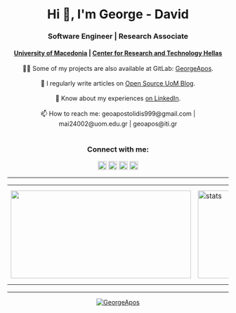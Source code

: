 <h1 align="center">Hi 👋, I'm George - David</h1>
<h3 align="center">Software Engineer | Research Associate</h3>
<h4 align="center">
    <a href="https://www.uom.gr/">University of Macedonia</a> |
     <a href="https://www.certh.gr/">Center for Research and Technology Hellas</a>
</h4>



<p align="center">
    👨‍💻 Some of my projects are also available at GitLab: <a href="https://gitlab.com/GeorgeApos">GeorgeApos</a>.
    <br><br>
    📝 I regularly write articles on <a href="https://opensource.uom.gr/index.php/blog/">Open Source UoM Blog</a>.
    <br><br>
    📄 Know about my experiences <a href="https://www.linkedin.com/in/geoapos/">on LinkedIn</a>.
    <br><br>
    📫 How to reach me: geoapostolidis999@gmail.com | mai24002@uom.edu.gr | geoapos@iti.gr
    <br><br>
</p>

<h3 align="center">Connect with me:</h3>
<p align="center">
    <a href="https://twitter.com/geo_apos" target="blank"><img src="https://raw.githubusercontent.com/rahuldkjain/github-profile-readme-generator/master/src/images/icons/Social/twitter.svg" alt="geo_apos" height="20" width="20"></a>
    <a href="https://linkedin.com/in/geoapos" target="blank"><img src="https://raw.githubusercontent.com/rahuldkjain/github-profile-readme-generator/master/src/images/icons/Social/linked-in-alt.svg" alt="geoapos" height="20" width="20"></a>
    <a href="https://stackoverflow.com/users/15485619" target="blank"><img src="https://raw.githubusercontent.com/rahuldkjain/github-profile-readme-generator/master/src/images/icons/Social/stack-overflow.svg" alt="15485619" height="20" width="20"></a>
    <a href="https://www.leetcode.com/georgeapos" target="blank"><img src="https://raw.githubusercontent.com/rahuldkjain/github-profile-readme-generator/master/src/images/icons/Social/leet-code.svg" alt="georgeapos" height="20" width="20"></a>
</p>
<hr>

<table>
  <tr>
    <td><img height="200em" width="410vw" src="http://github-readme-streak-stats.herokuapp.com?user=GeorgeApos&theme=tokyonight&date_format=M%20j%5B%2C%20Y%5D"></td>
    <td><img height="200em" width="410vw" src="https://github-readme-stats.vercel.app/api?username=GeorgeApos&hide_border=true&count_private=true&show_icons=true&theme=tokyonight" alt="stats"></td>
    <td><img height="220em" width="430em" src="https://github-readme-stats.vercel.app/api/top-langs?username=GeorgeApos&show_icons=true&locale=en&layout=compact&hide_border=true&theme=tokyonight" alt="top-langs"></td>
  </tr>
</table>

<hr>

<p align="center"> <a href="https://github.com/ryo-ma/github-profile-trophy"><img src="https://github-profile-trophy.vercel.app/?username=GeorgeApos" alt="GeorgeApos" /></a> </p>
